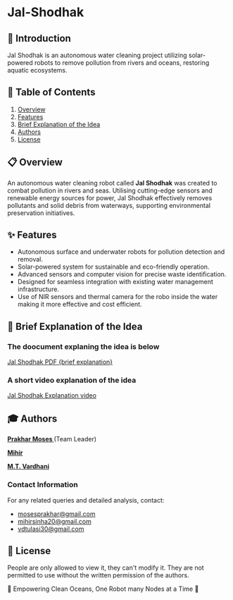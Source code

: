 # Jal-Shodhak

## 📖 Introduction

Jal Shodhak is an autonomous water cleaning project utilizing solar-powered robots to remove pollution from rivers and oceans, restoring aquatic ecosystems.

## 📝 Table of Contents

1. [Overview](#overview)
2. [Features](#features)
3. [Brief Explanation of the Idea](#brief_explanation_of_the_idea)
4. [Authors](#authors)
5. [License](#license)

## 📋 Overview

An autonomous water cleaning robot called **Jal Shodhak** was created to combat pollution in rivers and seas. Utilising cutting-edge sensors and renewable energy sources for power, Jal Shodhak effectively removes pollutants and solid debris from waterways, supporting environmental preservation initiatives.

## ✨ Features

<ul>
  <li>Autonomous surface and underwater robots for pollution detection and removal.</li>
  <li>Solar-powered system for sustainable and eco-friendly operation.</li>
  <li>Advanced sensors and computer vision for precise waste identification.</li>
  <li>Designed for seamless integration with existing water management infrastructure.</li>
  <li>Use of NIR sensors and thermal camera for the robo inside the water making it more effective and cost efficient.</li>
</ul>

## 📜 Brief Explanation of the Idea

### The doocument explaning the idea is below
[Jal Shodhak PDF {brief explanation}](https://drive.google.com/file/d/1n7onYkYAw9wfHa9F4C3q8UE_kT3s-y-2/view?usp=drive_link)

### A short video explanation of the idea

[Jal Shodhak Explanation video](https://drive.google.com/file/d/1uXCRrAuk9zFSR4gI8jUCFyt2T9NuN7VK/view?usp=drive_link)

## 🎓 Authors

<p> <a href="https://github.com/prakharmoses"><b>Prakhar Moses </b><a/> (Team Leader)</p>
<p> <a href="https://github.com/CrazyMihir"><b>Mihir</b><a/><p/>
<p> <a href="https://github.com/The30Cryptic"><b>M.T. Vardhani</b><a/></p>

### Contact Information

For any related queries and detailed analysis, contact:
<ul>
  <li><a href = 'mailto:mosesprakhar@gmail.com'>mosesprakhar@gmail.com</a></li>
  <li><a href = 'mailto:mihirsinha20@gmail.com'>mihirsinha20@gmail.com</a></li>
  <li><a href = 'mailto:vdtulasi30@gmail.com'>vdtulasi30@gmail.com</a></li>
</ul>

## 📰 License

People are only allowed to view it, they can't modify it. They are not permitted to use without the written permission of the authors.

🐬 Empowering Clean Oceans, One Robot many Nodes at a Time 🐋
